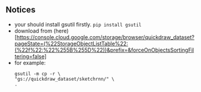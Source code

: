 ## Notices
* your should install gsutil firstly.
  ```pip install gsutil```
* download from (here)[https://console.cloud.google.com/storage/browser/quickdraw_dataset?pageState=(%22StorageObjectListTable%22:(%22f%22:%22%255B%255D%22))&prefix=&forceOnObjectsSortingFiltering=false]
* for example:
  ```
  gsutil -m cp -r \
  "gs://quickdraw_dataset/sketchrnn/" \
  .
  ```
